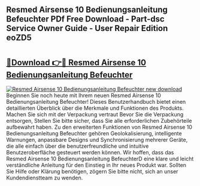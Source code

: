 ## Resmed Airsense 10 Bedienungsanleitung Befeuchter PDf Free Download - Part-dsc Service Owner Guide - User Repair Edition eoZD5

# <h2><a href="http://df3dycg.blite.top/?on=Resmed+Airsense+10+Bedienungsanleitung+Befeuchter">🔗Download 👉🔴 Resmed Airsense 10 Bedienungsanleitung Befeuchter</a></h2>

[![Resmed Airsense 10 Bedienungsanleitung Befeuchter new download](https://i.imgur.com/lujVjoI.png)](http://df3dycg.blite.top/?on=Resmed+Airsense+10+Bedienungsanleitung+Befeuchter)
Beginnen Sie noch heute mit Ihrem neuen Resmed Airsense 10 Bedienungsanleitung Befeuchter! Dieses Benutzerhandbuch bietet einen detaillierten Überblick über die Merkmale und Funktionen des Produkts. Machen Sie sich mit der Verpackung vertraut Bevor Sie die Verpackung entsorgen, Stellen Sie bitte sicher, dass Sie alle erforderlichen Zubehörteile aufbewahrt haben. Zu den erweiterten Funktionen von Resmed Airsense 10 Bedienungsanleitung Befeuchter gehören Geolokalisierung, intelligente Warnungen, anpassbare Designs und Synchronisierung mehrerer Geräte, die alle einfach über die benutzerfreundliche und intuitive Benutzeroberfläche gesteuert werden können. Wir hoffen, dass das Resmed Airsense 10 Bedienungsanleitung BefeuchterD eine klare und leicht verständliche Anleitung für den Einstieg in Ihr neues Produkt war. Sollten Sie Hilfe oder Klärung benötigen, zögern Sie bitte nicht, sich an unser Kundendienstteam zu wenden.
